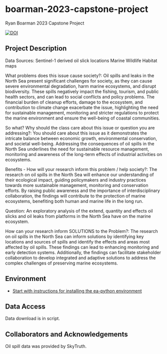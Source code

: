 # boarman-2023-capstone-project
Ryan Boarman 2023 Capstone Project

[![DOI](https://zenodo.org/badge/637486224.svg)](https://zenodo.org/badge/latestdoi/637486224)



## Project Description
Data Sources: 
Sentinel-1 derived oil slick locations
Marine Wildlife Habitat maps

What problems does this issue cause society?:
Oil spills and leaks in the North Sea present significant challenges for society, as they can cause severe environmental degradation, harm marine ecosystems, and disrupt biodiversity. These spills negatively impact the fishing, tourism, and public health sectors, and can lead to social conflicts and policy problems. The financial burden of cleanup efforts, damage to the ecosystem, and contribution to climate change exacerbate the issue, highlighting the need for sustainable management, monitoring and stricter regulations to protect the marine environment and ensure the well-being of coastal communities.

So what? Why should the class care about this issue or question you are addressing?:
You should care about this issue as it demonstrates the intricate balance between economic growth, environmental conservation, and societal well-being. Addressing the consequences of oil spills in the North Sea underlines the need for sustainable resource management, monitoring and awareness of the long-term effects of industrial activities on ecosystems. 

Benefits - How will your research inform this problem / help society?:
The research on oil spills in the North Sea will enhance our understanding of their ecological impact, guiding policymakers and industry practices towards more sustainable management, monitoring and conservation efforts. By raising public awareness and the importance of interdisciplinary collaboration, the findings will contribute to the protection of marine ecosystems, benefiting both human and marine life in the long run.

Question:
An exploratory analysis of the extend, quantity and effects oil slicks and oil leaks from platforms in the North Sea have on the marine ecosystem.

How can your research inform SOLUTIONS to the Problem?:
The research on oil spills in the North Sea can inform solutions by identifying key locations and sources of spills and identify the effects and areas most affected by oil spills. These findings can lead to enhancing monitoring and early detection systems. Additionally, the findings can facilitate stakeholder collaboration to develop integrated and adaptive solutions to address the complex challenges of preserving marine ecosystems.


## Environment
  * [Start with instructions for installing the ea-python environment](https://www.earthdatascience.org/workshops/setup-earth-analytics-python/)

## Data Access
Data download is in script.

## Collaborators and Acknowledgements
Oil spill data was provided by SkyTruth.
